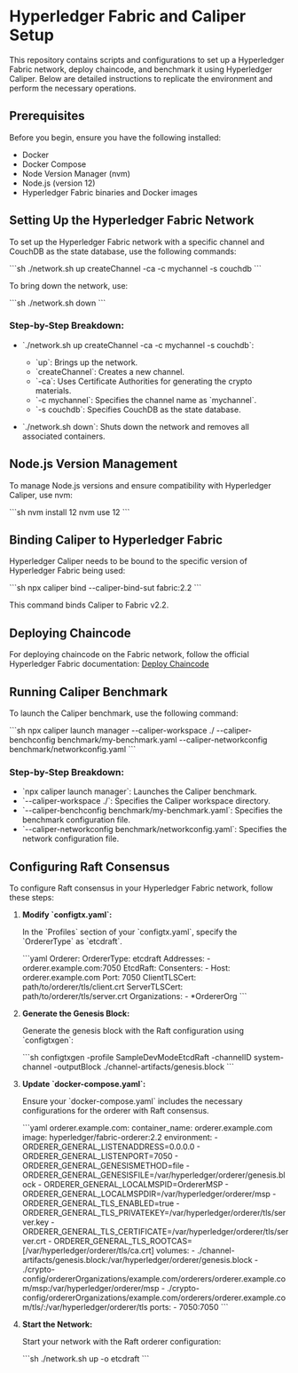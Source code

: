 # Hyperledger Fabric and Caliper Setup

This repository contains scripts and configurations to set up a Hyperledger Fabric network, deploy chaincode, and benchmark it using Hyperledger Caliper. Below are detailed instructions to replicate the environment and perform the necessary operations.

## Prerequisites

Before you begin, ensure you have the following installed:
- Docker
- Docker Compose
- Node Version Manager (nvm)
- Node.js (version 12)
- Hyperledger Fabric binaries and Docker images

## Setting Up the Hyperledger Fabric Network

To set up the Hyperledger Fabric network with a specific channel and CouchDB as the state database, use the following commands:

\`\`\`sh
./network.sh up createChannel -ca -c mychannel -s couchdb
\`\`\`

To bring down the network, use:

\`\`\`sh
./network.sh down
\`\`\`

### Step-by-Step Breakdown:
- \`./network.sh up createChannel -ca -c mychannel -s couchdb\`: 
  - \`up\`: Brings up the network.
  - \`createChannel\`: Creates a new channel.
  - \`-ca\`: Uses Certificate Authorities for generating the crypto materials.
  - \`-c mychannel\`: Specifies the channel name as \`mychannel\`.
  - \`-s couchdb\`: Specifies CouchDB as the state database.

- \`./network.sh down\`: Shuts down the network and removes all associated containers.

## Node.js Version Management

To manage Node.js versions and ensure compatibility with Hyperledger Caliper, use nvm:

\`\`\`sh
nvm install 12
nvm use 12
\`\`\`

## Binding Caliper to Hyperledger Fabric

Hyperledger Caliper needs to be bound to the specific version of Hyperledger Fabric being used:

\`\`\`sh
npx caliper bind --caliper-bind-sut fabric:2.2
\`\`\`

This command binds Caliper to Fabric v2.2.

## Deploying Chaincode

For deploying chaincode on the Fabric network, follow the official Hyperledger Fabric documentation:
[Deploy Chaincode](https://hyperledger-fabric.readthedocs.io/en/release-2.5/deploy_chaincode.html)

## Running Caliper Benchmark

To launch the Caliper benchmark, use the following command:

\`\`\`sh
npx caliper launch manager --caliper-workspace ./ --caliper-benchconfig benchmark/my-benchmark.yaml --caliper-networkconfig benchmark/networkconfig.yaml
\`\`\`

### Step-by-Step Breakdown:
- \`npx caliper launch manager\`: Launches the Caliper benchmark.
- \`--caliper-workspace ./\`: Specifies the Caliper workspace directory.
- \`--caliper-benchconfig benchmark/my-benchmark.yaml\`: Specifies the benchmark configuration file.
- \`--caliper-networkconfig benchmark/networkconfig.yaml\`: Specifies the network configuration file.

## Configuring Raft Consensus

To configure Raft consensus in your Hyperledger Fabric network, follow these steps:

1. **Modify \`configtx.yaml\`:**

   In the \`Profiles\` section of your \`configtx.yaml\`, specify the \`OrdererType\` as \`etcdraft\`.

   \`\`\`yaml
   Orderer:
     OrdererType: etcdraft
     Addresses:
       - orderer.example.com:7050
     EtcdRaft:
       Consenters:
         - Host: orderer.example.com
           Port: 7050
           ClientTLSCert: path/to/orderer/tls/client.crt
           ServerTLSCert: path/to/orderer/tls/server.crt
     Organizations:
       - *OrdererOrg
   \`\`\`

2. **Generate the Genesis Block:**

   Generate the genesis block with the Raft configuration using \`configtxgen\`:

   \`\`\`sh
   configtxgen -profile SampleDevModeEtcdRaft -channelID system-channel -outputBlock ./channel-artifacts/genesis.block
   \`\`\`

3. **Update \`docker-compose.yaml\`:**

   Ensure your \`docker-compose.yaml\` includes the necessary configurations for the orderer with Raft consensus.

   \`\`\`yaml
   orderer.example.com:
     container_name: orderer.example.com
     image: hyperledger/fabric-orderer:2.2
     environment:
       - ORDERER_GENERAL_LISTENADDRESS=0.0.0.0
       - ORDERER_GENERAL_LISTENPORT=7050
       - ORDERER_GENERAL_GENESISMETHOD=file
       - ORDERER_GENERAL_GENESISFILE=/var/hyperledger/orderer/genesis.block
       - ORDERER_GENERAL_LOCALMSPID=OrdererMSP
       - ORDERER_GENERAL_LOCALMSPDIR=/var/hyperledger/orderer/msp
       - ORDERER_GENERAL_TLS_ENABLED=true
       - ORDERER_GENERAL_TLS_PRIVATEKEY=/var/hyperledger/orderer/tls/server.key
       - ORDERER_GENERAL_TLS_CERTIFICATE=/var/hyperledger/orderer/tls/server.crt
       - ORDERER_GENERAL_TLS_ROOTCAS=[/var/hyperledger/orderer/tls/ca.crt]
     volumes:
       - ./channel-artifacts/genesis.block:/var/hyperledger/orderer/genesis.block
       - ./crypto-config/ordererOrganizations/example.com/orderers/orderer.example.com/msp:/var/hyperledger/orderer/msp
       - ./crypto-config/ordererOrganizations/example.com/orderers/orderer.example.com/tls/:/var/hyperledger/orderer/tls
     ports:
       - 7050:7050
   \`\`\`

4. **Start the Network:**

   Start your network with the Raft orderer configuration:

   \`\`\`sh
   ./network.sh up -o etcdraft
   \`\`\`
 
